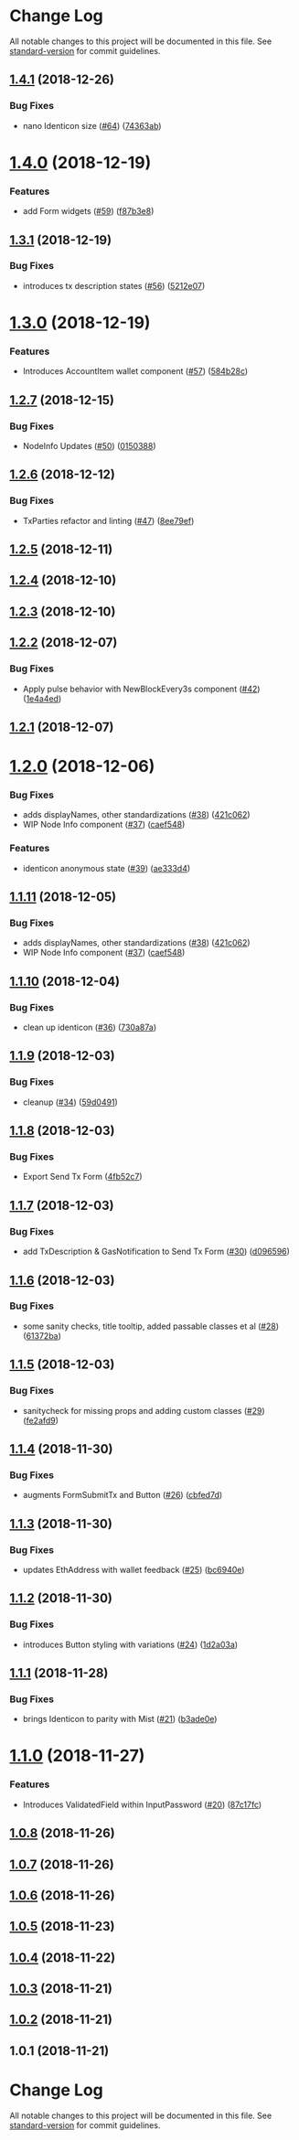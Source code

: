 # Change Log

All notable changes to this project will be documented in this file. See [standard-version](https://github.com/conventional-changelog/standard-version) for commit guidelines.

<a name="1.4.1"></a>
## [1.4.1](https://github.com/PhilippLgh/ethereum-react-components/compare/v1.4.0...v1.4.1) (2018-12-26)


### Bug Fixes

* nano Identicon size ([#64](https://github.com/PhilippLgh/ethereum-react-components/issues/64)) ([74363ab](https://github.com/PhilippLgh/ethereum-react-components/commit/74363ab))



<a name="1.4.0"></a>
# [1.4.0](https://github.com/PhilippLgh/ethereum-react-components/compare/v1.3.1...v1.4.0) (2018-12-19)


### Features

* add Form widgets ([#59](https://github.com/PhilippLgh/ethereum-react-components/issues/59)) ([f87b3e8](https://github.com/PhilippLgh/ethereum-react-components/commit/f87b3e8))



<a name="1.3.1"></a>
## [1.3.1](https://github.com/PhilippLgh/ethereum-react-components/compare/v1.3.0...v1.3.1) (2018-12-19)


### Bug Fixes

* introduces tx description states ([#56](https://github.com/PhilippLgh/ethereum-react-components/issues/56)) ([5212e07](https://github.com/PhilippLgh/ethereum-react-components/commit/5212e07))



<a name="1.3.0"></a>
# [1.3.0](https://github.com/PhilippLgh/ethereum-react-components/compare/v1.2.7...v1.3.0) (2018-12-19)


### Features

* Introduces AccountItem wallet component ([#57](https://github.com/PhilippLgh/ethereum-react-components/issues/57)) ([584b28c](https://github.com/PhilippLgh/ethereum-react-components/commit/584b28c))



<a name="1.2.7"></a>
## [1.2.7](https://github.com/PhilippLgh/ethereum-react-components/compare/v1.2.6...v1.2.7) (2018-12-15)


### Bug Fixes

* NodeInfo Updates ([#50](https://github.com/PhilippLgh/ethereum-react-components/issues/50)) ([0150388](https://github.com/PhilippLgh/ethereum-react-components/commit/0150388))



<a name="1.2.6"></a>
## [1.2.6](https://github.com/PhilippLgh/ethereum-react-components/compare/v1.2.5...v1.2.6) (2018-12-12)


### Bug Fixes

* TxParties refactor and linting ([#47](https://github.com/PhilippLgh/ethereum-react-components/issues/47)) ([8ee79ef](https://github.com/PhilippLgh/ethereum-react-components/commit/8ee79ef))



<a name="1.2.5"></a>
## [1.2.5](https://github.com/PhilippLgh/ethereum-react-components/compare/v1.2.4...v1.2.5) (2018-12-11)



<a name="1.2.4"></a>
## [1.2.4](https://github.com/PhilippLgh/ethereum-react-components/compare/v1.2.3...v1.2.4) (2018-12-10)



<a name="1.2.3"></a>
## [1.2.3](https://github.com/PhilippLgh/ethereum-react-components/compare/v1.2.2...v1.2.3) (2018-12-10)



<a name="1.2.2"></a>
## [1.2.2](https://github.com/PhilippLgh/ethereum-react-components/compare/v1.2.1...v1.2.2) (2018-12-07)


### Bug Fixes

* Apply pulse behavior with NewBlockEvery3s component ([#42](https://github.com/PhilippLgh/ethereum-react-components/issues/42)) ([1e4a4ed](https://github.com/PhilippLgh/ethereum-react-components/commit/1e4a4ed))



<a name="1.2.1"></a>
## [1.2.1](https://github.com/PhilippLgh/ethereum-react-components/compare/v1.2.0...v1.2.1) (2018-12-07)



<a name="1.2.0"></a>
# [1.2.0](https://github.com/PhilippLgh/ethereum-react-components/compare/v1.1.10...v1.2.0) (2018-12-06)


### Bug Fixes

* adds displayNames, other standardizations ([#38](https://github.com/PhilippLgh/ethereum-react-components/issues/38)) ([421c062](https://github.com/PhilippLgh/ethereum-react-components/commit/421c062))
* WIP Node Info component ([#37](https://github.com/PhilippLgh/ethereum-react-components/issues/37)) ([caef548](https://github.com/PhilippLgh/ethereum-react-components/commit/caef548))


### Features

* identicon anonymous state ([#39](https://github.com/PhilippLgh/ethereum-react-components/issues/39)) ([ae333d4](https://github.com/PhilippLgh/ethereum-react-components/commit/ae333d4))



<a name="1.1.11"></a>
## [1.1.11](https://github.com/PhilippLgh/ethereum-react-components/compare/v1.1.10...v1.1.11) (2018-12-05)


### Bug Fixes

* adds displayNames, other standardizations ([#38](https://github.com/PhilippLgh/ethereum-react-components/issues/38)) ([421c062](https://github.com/PhilippLgh/ethereum-react-components/commit/421c062))
* WIP Node Info component ([#37](https://github.com/PhilippLgh/ethereum-react-components/issues/37)) ([caef548](https://github.com/PhilippLgh/ethereum-react-components/commit/caef548))



<a name="1.1.10"></a>
## [1.1.10](https://github.com/PhilippLgh/ethereum-react-components/compare/v1.1.9...v1.1.10) (2018-12-04)


### Bug Fixes

* clean up identicon ([#36](https://github.com/PhilippLgh/ethereum-react-components/issues/36)) ([730a87a](https://github.com/PhilippLgh/ethereum-react-components/commit/730a87a))



<a name="1.1.9"></a>
## [1.1.9](https://github.com/PhilippLgh/ethereum-react-components/compare/v1.1.8...v1.1.9) (2018-12-03)


### Bug Fixes

* cleanup ([#34](https://github.com/PhilippLgh/ethereum-react-components/issues/34)) ([59d0491](https://github.com/PhilippLgh/ethereum-react-components/commit/59d0491))



<a name="1.1.8"></a>
## [1.1.8](https://github.com/PhilippLgh/ethereum-react-components/compare/v1.1.7...v1.1.8) (2018-12-03)


### Bug Fixes

* Export Send Tx Form ([4fb52c7](https://github.com/PhilippLgh/ethereum-react-components/commit/4fb52c7))



<a name="1.1.7"></a>
## [1.1.7](https://github.com/PhilippLgh/ethereum-react-components/compare/v1.1.6...v1.1.7) (2018-12-03)


### Bug Fixes

* add TxDescription & GasNotification to Send Tx Form ([#30](https://github.com/PhilippLgh/ethereum-react-components/issues/30)) ([d096596](https://github.com/PhilippLgh/ethereum-react-components/commit/d096596))



<a name="1.1.6"></a>
## [1.1.6](https://github.com/PhilippLgh/ethereum-react-components/compare/v1.1.5...v1.1.6) (2018-12-03)


### Bug Fixes

* some sanity checks, title tooltip, added passable classes et al ([#28](https://github.com/PhilippLgh/ethereum-react-components/issues/28)) ([61372ba](https://github.com/PhilippLgh/ethereum-react-components/commit/61372ba))



<a name="1.1.5"></a>
## [1.1.5](https://github.com/PhilippLgh/ethereum-react-components/compare/v1.1.4...v1.1.5) (2018-12-03)


### Bug Fixes

* sanitycheck for missing props and adding custom classes ([#29](https://github.com/PhilippLgh/ethereum-react-components/issues/29)) ([fe2afd9](https://github.com/PhilippLgh/ethereum-react-components/commit/fe2afd9))



<a name="1.1.4"></a>
## [1.1.4](https://github.com/PhilippLgh/ethereum-react-components/compare/v1.1.3...v1.1.4) (2018-11-30)


### Bug Fixes

* augments FormSubmitTx and Button ([#26](https://github.com/PhilippLgh/ethereum-react-components/issues/26)) ([cbfed7d](https://github.com/PhilippLgh/ethereum-react-components/commit/cbfed7d))



<a name="1.1.3"></a>
## [1.1.3](https://github.com/PhilippLgh/ethereum-react-components/compare/v1.1.2...v1.1.3) (2018-11-30)


### Bug Fixes

* updates EthAddress with wallet feedback ([#25](https://github.com/PhilippLgh/ethereum-react-components/issues/25)) ([bc6940e](https://github.com/PhilippLgh/ethereum-react-components/commit/bc6940e))



<a name="1.1.2"></a>
## [1.1.2](https://github.com/PhilippLgh/ethereum-react-components/compare/v1.1.1...v1.1.2) (2018-11-30)


### Bug Fixes

* introduces Button styling with variations ([#24](https://github.com/PhilippLgh/ethereum-react-components/issues/24)) ([1d2a03a](https://github.com/PhilippLgh/ethereum-react-components/commit/1d2a03a))



<a name="1.1.1"></a>
## [1.1.1](https://github.com/PhilippLgh/ethereum-react-components/compare/v1.1.0...v1.1.1) (2018-11-28)


### Bug Fixes

* brings Identicon to parity with Mist ([#21](https://github.com/PhilippLgh/ethereum-react-components/issues/21)) ([b3ade0e](https://github.com/PhilippLgh/ethereum-react-components/commit/b3ade0e))



<a name="1.1.0"></a>
# [1.1.0](https://github.com/PhilippLgh/ethereum-react-components/compare/v1.0.8...v1.1.0) (2018-11-27)


### Features

* Introduces ValidatedField within InputPassword ([#20](https://github.com/PhilippLgh/ethereum-react-components/issues/20)) ([87c17fc](https://github.com/PhilippLgh/ethereum-react-components/commit/87c17fc))



<a name="1.0.8"></a>
## [1.0.8](https://github.com/PhilippLgh/ethereum-react-components/compare/v1.0.7...v1.0.8) (2018-11-26)



<a name="1.0.7"></a>
## [1.0.7](https://github.com/PhilippLgh/ethereum-react-components/compare/v1.0.6...v1.0.7) (2018-11-26)



<a name="1.0.6"></a>
## [1.0.6](https://github.com/PhilippLgh/ethereum-react-components/compare/v1.0.5...v1.0.6) (2018-11-26)



<a name="1.0.5"></a>
## [1.0.5](https://github.com/PhilippLgh/ethereum-react-components/compare/v1.0.4...v1.0.5) (2018-11-23)



<a name="1.0.4"></a>
## [1.0.4](https://github.com/PhilippLgh/ethereum-react-components/compare/v1.0.3...v1.0.4) (2018-11-22)



<a name="1.0.3"></a>
## [1.0.3](https://github.com/PhilippLgh/ethereum-react-components/compare/v1.0.2...v1.0.3) (2018-11-21)



<a name="1.0.2"></a>
## [1.0.2](https://github.com/PhilippLgh/ethereum-react-components/compare/v1.0.1...v1.0.2) (2018-11-21)



<a name="1.0.1"></a>
## 1.0.1 (2018-11-21)



# Change Log

All notable changes to this project will be documented in this file. See [standard-version](https://github.com/conventional-changelog/standard-version) for commit guidelines.
